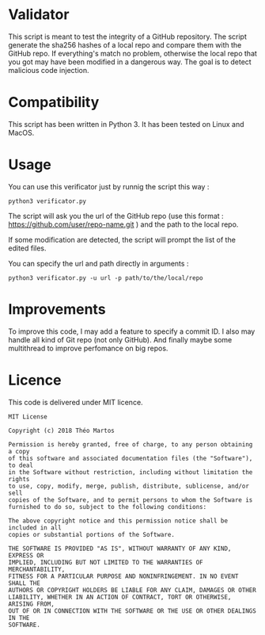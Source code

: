 # Validator

This script is meant to test the integrity of a GitHub repository. The script generate the sha256 hashes of a local repo and compare them with the GitHub repo. If everything's match no problem, otherwise the local repo that you got may have been modified in a dangerous way. The goal is to detect malicious code injection.

# Compatibility

This script has been written in Python 3. It has been tested on Linux and MacOS.

# Usage

You can use this verificator just by runnig the script this way :

```shell
python3 verificator.py
```

The script will ask you the url of the GitHub repo (use this format : https://github.com/user/repo-name.git ) and the path to the local repo.

If some modification are detected, the script will prompt the list of the edited files.

You can specify the url and path directly in arguments :

```shell
python3 verificator.py -u url -p path/to/the/local/repo
```

# Improvements

To improve this code, I may add a feature to specify a commit ID. I also may handle all kind of Git repo (not only GitHub). And finally maybe some multithread to improve perfomance on big repos.

# Licence

This code is delivered under MIT licence.

```
MIT License

Copyright (c) 2018 Théo Martos

Permission is hereby granted, free of charge, to any person obtaining a copy
of this software and associated documentation files (the "Software"), to deal
in the Software without restriction, including without limitation the rights
to use, copy, modify, merge, publish, distribute, sublicense, and/or sell
copies of the Software, and to permit persons to whom the Software is
furnished to do so, subject to the following conditions:

The above copyright notice and this permission notice shall be included in all
copies or substantial portions of the Software.

THE SOFTWARE IS PROVIDED "AS IS", WITHOUT WARRANTY OF ANY KIND, EXPRESS OR
IMPLIED, INCLUDING BUT NOT LIMITED TO THE WARRANTIES OF MERCHANTABILITY,
FITNESS FOR A PARTICULAR PURPOSE AND NONINFRINGEMENT. IN NO EVENT SHALL THE
AUTHORS OR COPYRIGHT HOLDERS BE LIABLE FOR ANY CLAIM, DAMAGES OR OTHER
LIABILITY, WHETHER IN AN ACTION OF CONTRACT, TORT OR OTHERWISE, ARISING FROM,
OUT OF OR IN CONNECTION WITH THE SOFTWARE OR THE USE OR OTHER DEALINGS IN THE
SOFTWARE.
```


